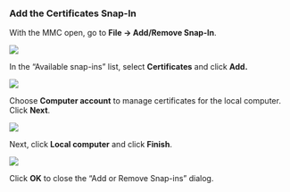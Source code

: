 ### Add the Certificates Snap-In

With the MMC open, go to **File → Add/Remove Snap-In**.

![](https://support.optisigns.com/hc/article_attachments/35184705348371)

In the “Available snap-ins” list, select **Certificates** and click **Add.**

![](https://support.optisigns.com/hc/article_attachments/35184720078227)

Choose **Computer account** to manage certificates for the local computer. Click **Next**.

![](https://support.optisigns.com/hc/article_attachments/35184705352851)

Next, click **Local computer** and click **Finish**.

![](https://support.optisigns.com/hc/article_attachments/35184705355155)

Click **OK** to close the “Add or Remove Snap-ins” dialog.